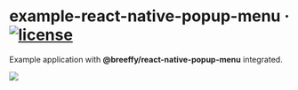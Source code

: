 # example-react-native-popup-menu &middot; [![license](https://img.shields.io/npm/l/@breeffy/example-react-native-popup-menu)](https://github.com/breeffy/example-react-native-popup-menu/blob/master/LICENSE)

Example application with **@breeffy/react-native-popup-menu** integrated.

<img src="https://giphy.com/gifs/TIFPWCfU3KyZyNX1P8/html5" />
